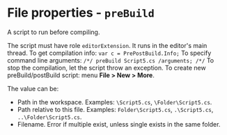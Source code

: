 # File properties - `preBuild`

A script to run before compiling.

The script must have role `editorExtension`. It runs in the editor's main thread.
 To get compilation info: `var c = PrePostBuild.Info;`
 To specify command line arguments: `/*/ preBuild Script5.cs /arguments; /*/`
 To stop the compilation, let the script throw an exception.
 To create new preBuild/postBuild script: menu **File > New > More**.

The value can be:

- Path in the workspace. Examples: `\Script5.cs`, `\Folder\Script5.cs`.
- Path relative to this file. Examples: `Folder\Script5.cs`, `.\Script5.cs`, `..\Folder\Script5.cs`.
- Filename. Error if multiple exist, unless single exists in the same folder.